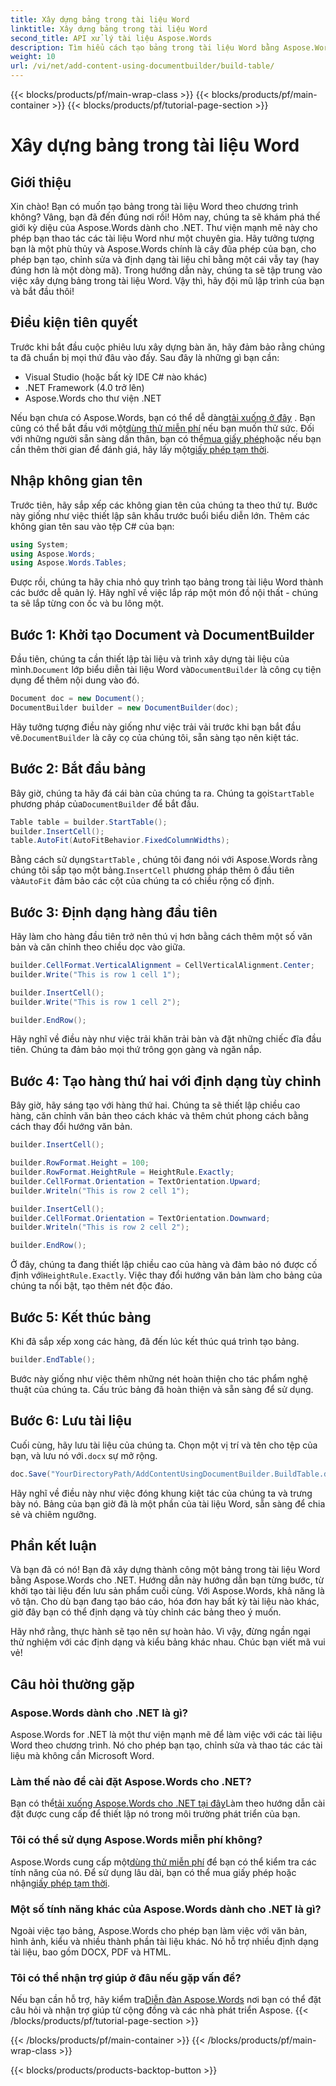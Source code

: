 ```yaml
---
title: Xây dựng bảng trong tài liệu Word
linktitle: Xây dựng bảng trong tài liệu Word
second_title: API xử lý tài liệu Aspose.Words
description: Tìm hiểu cách tạo bảng trong tài liệu Word bằng Aspose.Words cho .NET với hướng dẫn chi tiết từng bước này. Hoàn hảo cho cả người mới bắt đầu và chuyên gia.
weight: 10
url: /vi/net/add-content-using-documentbuilder/build-table/
---
```


{{< blocks/products/pf/main-wrap-class >}}
{{< blocks/products/pf/main-container >}}
{{< blocks/products/pf/tutorial-page-section >}}

# Xây dựng bảng trong tài liệu Word

## Giới thiệu

Xin chào! Bạn có muốn tạo bảng trong tài liệu Word theo chương trình không? Vâng, bạn đã đến đúng nơi rồi! Hôm nay, chúng ta sẽ khám phá thế giới kỳ diệu của Aspose.Words dành cho .NET. Thư viện mạnh mẽ này cho phép bạn thao tác các tài liệu Word như một chuyên gia. Hãy tưởng tượng bạn là một phù thủy và Aspose.Words chính là cây đũa phép của bạn, cho phép bạn tạo, chỉnh sửa và định dạng tài liệu chỉ bằng một cái vẫy tay (hay đúng hơn là một dòng mã). Trong hướng dẫn này, chúng ta sẽ tập trung vào việc xây dựng bảng trong tài liệu Word. Vậy thì, hãy đội mũ lập trình của bạn và bắt đầu thôi!

## Điều kiện tiên quyết

Trước khi bắt đầu cuộc phiêu lưu xây dựng bàn ăn, hãy đảm bảo rằng chúng ta đã chuẩn bị mọi thứ đâu vào đấy. Sau đây là những gì bạn cần:

- Visual Studio (hoặc bất kỳ IDE C# nào khác)
- .NET Framework (4.0 trở lên)
- Aspose.Words cho thư viện .NET

 Nếu bạn chưa có Aspose.Words, bạn có thể dễ dàng[tải xuống ở đây](https://releases.aspose.com/words/net/) . Bạn cũng có thể bắt đầu với một[dùng thử miễn phí](https://releases.aspose.com/) nếu bạn muốn thử sức. Đối với những người sẵn sàng dấn thân, bạn có thể[mua giấy phép](https://purchase.aspose.com/buy)hoặc nếu bạn cần thêm thời gian để đánh giá, hãy lấy một[giấy phép tạm thời](https://purchase.aspose.com/temporary-license/).

## Nhập không gian tên

Trước tiên, hãy sắp xếp các không gian tên của chúng ta theo thứ tự. Bước này giống như việc thiết lập sân khấu trước buổi biểu diễn lớn. Thêm các không gian tên sau vào tệp C# của bạn:

```csharp
using System;
using Aspose.Words;
using Aspose.Words.Tables;
```

Được rồi, chúng ta hãy chia nhỏ quy trình tạo bảng trong tài liệu Word thành các bước dễ quản lý. Hãy nghĩ về việc lắp ráp một món đồ nội thất - chúng ta sẽ lắp từng con ốc và bu lông một.

## Bước 1: Khởi tạo Document và DocumentBuilder

 Đầu tiên, chúng ta cần thiết lập tài liệu và trình xây dựng tài liệu của mình.`Document` lớp biểu diễn tài liệu Word và`DocumentBuilder` là công cụ tiện dụng để thêm nội dung vào đó.

```csharp
Document doc = new Document();
DocumentBuilder builder = new DocumentBuilder(doc);
```

 Hãy tưởng tượng điều này giống như việc trải vải trước khi bạn bắt đầu vẽ.`DocumentBuilder` là cây cọ của chúng tôi, sẵn sàng tạo nên kiệt tác.

## Bước 2: Bắt đầu bảng

 Bây giờ, chúng ta hãy đá cái bàn của chúng ta ra. Chúng ta gọi`StartTable` phương pháp của`DocumentBuilder` để bắt đầu.

```csharp
Table table = builder.StartTable();
builder.InsertCell();
table.AutoFit(AutoFitBehavior.FixedColumnWidths);
```

 Bằng cách sử dụng`StartTable` , chúng tôi đang nói với Aspose.Words rằng chúng tôi sắp tạo một bảng.`InsertCell` phương pháp thêm ô đầu tiên và`AutoFit` đảm bảo các cột của chúng ta có chiều rộng cố định.

## Bước 3: Định dạng hàng đầu tiên

Hãy làm cho hàng đầu tiên trở nên thú vị hơn bằng cách thêm một số văn bản và căn chỉnh theo chiều dọc vào giữa.

```csharp
builder.CellFormat.VerticalAlignment = CellVerticalAlignment.Center;
builder.Write("This is row 1 cell 1");

builder.InsertCell();
builder.Write("This is row 1 cell 2");

builder.EndRow();
```

Hãy nghĩ về điều này như việc trải khăn trải bàn và đặt những chiếc đĩa đầu tiên. Chúng ta đảm bảo mọi thứ trông gọn gàng và ngăn nắp.

## Bước 4: Tạo hàng thứ hai với định dạng tùy chỉnh

Bây giờ, hãy sáng tạo với hàng thứ hai. Chúng ta sẽ thiết lập chiều cao hàng, căn chỉnh văn bản theo cách khác và thêm chút phong cách bằng cách thay đổi hướng văn bản.

```csharp
builder.InsertCell();

builder.RowFormat.Height = 100;
builder.RowFormat.HeightRule = HeightRule.Exactly;
builder.CellFormat.Orientation = TextOrientation.Upward;
builder.Writeln("This is row 2 cell 1");

builder.InsertCell();
builder.CellFormat.Orientation = TextOrientation.Downward;
builder.Writeln("This is row 2 cell 2");

builder.EndRow();
```

 Ở đây, chúng ta đang thiết lập chiều cao của hàng và đảm bảo nó được cố định với`HeightRule.Exactly`. Việc thay đổi hướng văn bản làm cho bảng của chúng ta nổi bật, tạo thêm nét độc đáo.

## Bước 5: Kết thúc bảng

Khi đã sắp xếp xong các hàng, đã đến lúc kết thúc quá trình tạo bảng.

```csharp
builder.EndTable();
```

Bước này giống như việc thêm những nét hoàn thiện cho tác phẩm nghệ thuật của chúng ta. Cấu trúc bảng đã hoàn thiện và sẵn sàng để sử dụng.

## Bước 6: Lưu tài liệu

 Cuối cùng, hãy lưu tài liệu của chúng ta. Chọn một vị trí và tên cho tệp của bạn, và lưu nó với`.docx` sự mở rộng.

```csharp
doc.Save("YourDirectoryPath/AddContentUsingDocumentBuilder.BuildTable.docx");
```

Hãy nghĩ về điều này như việc đóng khung kiệt tác của chúng ta và trưng bày nó. Bảng của bạn giờ đã là một phần của tài liệu Word, sẵn sàng để chia sẻ và chiêm ngưỡng.

## Phần kết luận

Và bạn đã có nó! Bạn đã xây dựng thành công một bảng trong tài liệu Word bằng Aspose.Words cho .NET. Hướng dẫn này hướng dẫn bạn từng bước, từ khởi tạo tài liệu đến lưu sản phẩm cuối cùng. Với Aspose.Words, khả năng là vô tận. Cho dù bạn đang tạo báo cáo, hóa đơn hay bất kỳ tài liệu nào khác, giờ đây bạn có thể định dạng và tùy chỉnh các bảng theo ý muốn.

Hãy nhớ rằng, thực hành sẽ tạo nên sự hoàn hảo. Vì vậy, đừng ngần ngại thử nghiệm với các định dạng và kiểu bảng khác nhau. Chúc bạn viết mã vui vẻ!

## Câu hỏi thường gặp

### Aspose.Words dành cho .NET là gì?
Aspose.Words for .NET là một thư viện mạnh mẽ để làm việc với các tài liệu Word theo chương trình. Nó cho phép bạn tạo, chỉnh sửa và thao tác các tài liệu mà không cần Microsoft Word.

### Làm thế nào để cài đặt Aspose.Words cho .NET?
 Bạn có thể[tải xuống Aspose.Words cho .NET tại đây](https://releases.aspose.com/words/net/)Làm theo hướng dẫn cài đặt được cung cấp để thiết lập nó trong môi trường phát triển của bạn.

### Tôi có thể sử dụng Aspose.Words miễn phí không?
 Aspose.Words cung cấp một[dùng thử miễn phí](https://releases.aspose.com/) để bạn có thể kiểm tra các tính năng của nó. Để sử dụng lâu dài, bạn có thể mua giấy phép hoặc nhận[giấy phép tạm thời](https://purchase.aspose.com/temporary-license/).

### Một số tính năng khác của Aspose.Words dành cho .NET là gì?
Ngoài việc tạo bảng, Aspose.Words cho phép bạn làm việc với văn bản, hình ảnh, kiểu và nhiều thành phần tài liệu khác. Nó hỗ trợ nhiều định dạng tài liệu, bao gồm DOCX, PDF và HTML.

### Tôi có thể nhận trợ giúp ở đâu nếu gặp vấn đề?
 Nếu bạn cần hỗ trợ, hãy kiểm tra[Diễn đàn Aspose.Words](https://forum.aspose.com/c/words/8) nơi bạn có thể đặt câu hỏi và nhận trợ giúp từ cộng đồng và các nhà phát triển Aspose.
{{< /blocks/products/pf/tutorial-page-section >}}

{{< /blocks/products/pf/main-container >}}
{{< /blocks/products/pf/main-wrap-class >}}

{{< blocks/products/products-backtop-button >}}
